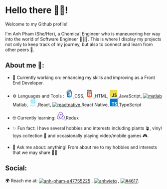 # Hello there 👋🏻!
Welcome to my Github profile!

I'm Anh Pham (She/Her), a Chemical Engineer who is maneuvering her way into the world of Software Engineer 👩🏻‍💻. 
This is where I display my projects not only to keep track of my journey, but also to connect and learn from other peers 🤩. 

## About me 📃:
- 🔭 Currently working on: enhancing my skills and improving as a Front End Developer.
- ⚙️ Languages and Tools :
<a href="https://www.w3schools.com/css/" target="_blank" rel="noreferrer"> <img src="https://raw.githubusercontent.com/devicons/devicon/master/icons/css3/css3-original-wordmark.svg" alt="css3" width="25" height="25"/> </a> CSS,
<a href="https://www.w3.org/html/" target="_blank" rel="noreferrer"> <img src="https://raw.githubusercontent.com/devicons/devicon/master/icons/html5/html5-original-wordmark.svg" alt="html5" width="25" height="25"/> </a> HTML,
<a href="https://developer.mozilla.org/en-US/docs/Web/JavaScript" target="_blank" rel="noreferrer"> <img src="https://raw.githubusercontent.com/devicons/devicon/master/icons/javascript/javascript-original.svg" alt="javascript" width="25" height="25"/> </a> JavaScript,
<a href="https://www.mathworks.com/" target="_blank" rel="noreferrer"> <img src="https://upload.wikimedia.org/wikipedia/commons/2/21/Matlab_Logo.png" alt="matlab" width="25" height="25"/> </a> Matlab,
<a href="https://reactjs.org/" target="_blank" rel="noreferrer"> <img src="https://raw.githubusercontent.com/devicons/devicon/master/icons/react/react-original-wordmark.svg" alt="react" width="25" height="25"/> </a> React,
<a href="https://reactnative.dev/" target="_blank" rel="noreferrer"> <img src="https://reactnative.dev/img/header_logo.svg" alt="reactnative" width="25" height="25"/> </a> React Native,
<a href="https://www.typescriptlang.org/" target="_blank" rel="noreferrer"> <img src="https://raw.githubusercontent.com/devicons/devicon/master/icons/typescript/typescript-original.svg" alt="typescript" width="25" height="25"/> </a> TypeScript

- 🤓 Currently learning: <a href="https://redux.js.org" target="_blank" rel="noreferrer"> <img src="https://raw.githubusercontent.com/devicons/devicon/master/icons/redux/redux-original.svg" alt="redux" width="25" height="25"/> </a> Redux
- ✨ Fun fact: I have several hobbies and interests including plants 🪴, vinyl toys collection 🧸 and occasionally playing video/mobile games 🎮.
- 💬 Ask me about: anything! From about me to my hobbies and interests that we may share 🫶🏻
## Social: 
🌍 Reach me at:
<a href="https://linkedin.com/in/anh-pham-a47755225" target="blank"><img align="center" src="https://raw.githubusercontent.com/rahuldkjain/github-profile-readme-generator/master/src/images/icons/Social/linked-in-alt.svg" alt="anh-pham-a47755225" height="25" width="24"/></a> ,
<a href="https://www.leetcode.com/anhvietq" target="blank"><img align="center" src="https://raw.githubusercontent.com/rahuldkjain/github-profile-readme-generator/master/src/images/icons/Social/leet-code.svg" alt="anhvietq" height="25" width="25"/></a> ,
<a href="https://discord.gg/#4617" target="blank"><img align="center" src="https://raw.githubusercontent.com/rahuldkjain/github-profile-readme-generator/master/src/images/icons/Social/discord.svg" alt="#4617" height="25" width="25" /></a>.

<!---
anhvietq/anhvietq is a ✨ special ✨ repository because its `README.md` (this file) appears on your GitHub profile.
You can click the Preview link to take a look at your changes.
--->



